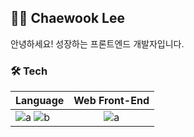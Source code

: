 ## 🧑‍💻 Chaewook Lee

안녕하세요! 성장하는 프론트엔드 개발자입니다.

### 🛠 Tech

|Language|Web Front-End|
|---|:---:|
|![a](https://img.shields.io/badge/JavaScript-f7df11?style=flat-square&logo=JavaScript&logoColor=black) ![b](https://img.shields.io/badge/TypeScript-007ACC?style=flat-square&logo=TypeScript&logoColor=white)<br>|![a](https://img.shields.io/badge/React-61dafb?style=flat-square&logo=React&logoColor=black) |
